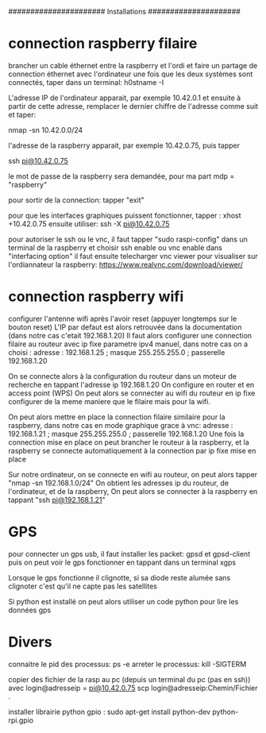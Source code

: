 






###################### Installations #####################


# connection raspberry filaire

brancher un cable éthernet entre la raspberry et l'ordi et faire un partage de connection éthernet avec l'ordinateur
une fois que les deux systèmes sont connectés, taper dans un terminal:
h0stname -I

L'adresse IP de l'ordinateur apparait, par exemple 10.42.0.1
et ensuite à partir de cette adresse, remplacer le dernier chiffre de l'adresse comme suit et taper:

nmap -sn 10.42.0.0/24

l'adresse de la raspberry apparait, par exemple 10.42.0.75, puis tapper

ssh pi@10.42.0.75

le mot de passe de la raspberry sera demandée, pour ma part mdp = "raspberry"

pour sortir de la connection: tapper "exit"

pour que les interfaces graphiques puissent fonctionner, tapper : xhost +10.42.0.75
ensuite utiliser: ssh -X pi@10.42.0.75


pour autoriser le ssh ou le vnc, il faut tapper  "sudo raspi-config" dans un terminal de la raspberry
et choisir ssh enable ou vnc enable  dans "interfacing option"
il faut ensuite telecharger vnc viewer pour visualiser sur l'ordiannateur la raspberry:
https://www.realvnc.com/download/viewer/


# connection raspberry wifi


configurer l'antenne wifi après l'avoir reset (appuyer longtemps sur le bouton reset)
L'IP par defaut est alors retrouvée dans la documentation (dans notre cas c'etait 192.168.1.20)
Il faut alors configurer une connection filaire au routeur avec ip fixe
parametre ipv4 manuel, dans notre cas on a choisi : 
adresse : 192.168.1.25 ; masque 255.255.255.0 ; passerelle 192.168.1.20

On se connecte alors à la configuration du routeur dans un moteur de recherche en tappant l'adresse ip 192.168.1.20
On configure en router et en access point (WPS)
On peut alors se connecter au wifi du routeur en ip fixe configurer de la meme maniere que le filaire mais pour la wifi.

On peut alors mettre en place la connection filaire similaire pour la raspberry,
dans notre cas en mode graphique grace à vnc:
adresse : 192.168.1.21 ; masque 255.255.255.0 ; passerelle 192.168.1.20
Une fois la connection mise en place on peut brancher le routeur à la raspberry,
et la raspberry se connecte automatiquement à la connection par ip fixe mise en place

Sur notre ordinateur, on se connecte en wifi au routeur,
on peut alors tapper "nmap -sn 192.168.1.0/24"
On obtient les adresses ip du routeur, de l'ordinateur, et de la raspberry,
On peut alors se connecter à la raspberry en tappant "ssh pi@192.168.1.21"

# GPS

pour connecter un gps usb, il faut installer les packet:
gpsd et gpsd-client
puis on peut voir le gps fonctionner en tappant dans un terminal xgps

Lorsque le gps fonctionne il clignotte, si sa diode reste alumée sans clignoter c'est qu'il ne capte pas les satellites

Si python est installé on peut alors utiliser un code python pour lire les données gps


# Divers

connaitre le pid des processus: ps -e
arreter le processus: kill -SIGTERM <pid>

copier des fichier de la rasp au pc (depuis un terminal du pc (pas en ssh)) avec login@adresseip = pi@10.42.0.75
scp login@adresseip:Chemin/Fichier .

installer librairie python gpio :   sudo apt-get install python-dev python-rpi.gpio




